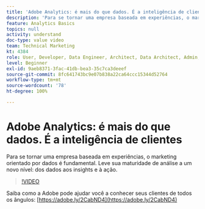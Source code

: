 ```yaml
---
title: 'Adobe Analytics: é mais do que dados. É a inteligência de clientes'
description: 'Para se tornar uma empresa baseada em experiências, o marketing orientado por dados é fundamental. Leve sua maturidade de análise a um novo nível: dos dados aos insights e à ação.'
feature: Analytics Basics
topics: null
activity: understand
doc-type: value video
team: Technical Marketing
kt: 4384
role: User, Developer, Data Engineer, Architect, Data Architect, Admin, Leader
level: Beginner
exl-id: 9aeb8371-3fac-41db-bea3-35c7ca3deeef
source-git-commit: 8fc641743bc9e07b838a22ca64ccc15344d52764
workflow-type: tm+mt
source-wordcount: '78'
ht-degree: 100%

---
```


# Adobe Analytics: é mais do que dados. É a inteligência de clientes

Para se tornar uma empresa baseada em experiências, o marketing orientado por dados é fundamental. Leve sua maturidade de análise a um novo nível: dos dados aos insights e à ação.

>[!VIDEO](https://video.tv.adobe.com/v/31502/?quality=12&learn=on)

Saiba como a Adobe pode ajudar você a conhecer seus clientes de todos os ângulos: [https://adobe.ly/2CabND4](https://adobe.ly/2CabND4)
